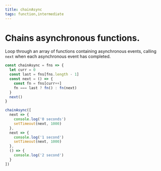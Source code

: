```yaml
---
title: chainAsync
tags: function,intermediate
---
```


# Chains asynchronous functions.

Loop through an array of functions containing asynchronous events, calling `next` when each asynchronous event has completed.

```js
const chainAsync = fns => {
  let curr = 0
  const last = fns[fns.length - 1]
  const next = () => {
    const fn = fns[curr++]
    fn === last ? fn() : fn(next)
  }
  next()
}
```

```js
chainAsync([
  next => {
    console.log('0 seconds')
    setTimeout(next, 1000)
  },
  next => {
    console.log('1 second')
    setTimeout(next, 1000)
  },
  () => {
    console.log('2 second')
  }
])
```
